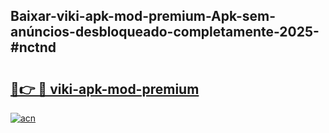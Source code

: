 ## Baixar-viki-apk-mod-premium-Apk-sem-anúncios-desbloqueado-completamente-2025-#nctnd

# <h2><a href="https://ainizakaria.my?title=viki-apk-mod-premium&ref=20M">🔗👉 🔴 viki-apk-mod-premium</a></h2>

[![acn](https://github.com/user-attachments/assets/0f9c940e-d8b0-45ae-aac7-cd30a18b3e1c)](https://ainizakaria.my?title=viki-apk-mod-premium&ref=20M)


